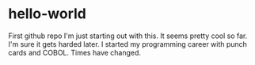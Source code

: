# hello-world
First github repo
I'm just starting out with this.  It seems pretty cool so far.  I'm sure it gets harded later.
I started my programming career with punch cards and COBOL.  Times have changed.
